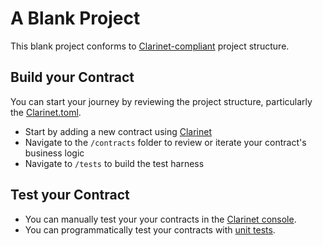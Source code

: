 # A Blank Project

This blank project conforms to [Clarinet-compliant](https://docs.hiro.so/clarinet/how-to-guides/how-to-create-new-project) project structure. 

## Build your Contract

You can start your journey by reviewing the project structure, particularly the [Clarinet.toml](/examples/blank-project/Clarinet.toml). 

+ Start by adding a new contract using [Clarinet](https://docs.hiro.so/stacks/clarinet)
+ Navigate to the `/contracts` folder to review or iterate your contract's business logic
+ Navigate to `/tests` to build the test harness

## Test your Contract

+ You can manually test your your contracts in the [Clarinet console](https://docs.hiro.so/clarinet/how-to-guides/how-to-test-contract#load-contracts-in-a-console).
+ You can programmatically test your contracts with [unit tests](https://docs.hiro.so/clarinet/how-to-guides/how-to-test-contract).

